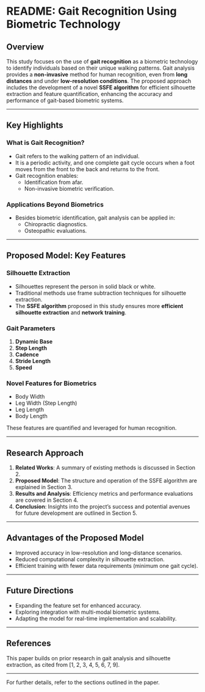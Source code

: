 

# README: Gait Recognition Using Biometric Technology

## Overview

This study focuses on the use of **gait recognition** as a biometric technology to identify individuals based on their unique walking patterns. Gait analysis provides a **non-invasive** method for human recognition, even from **long distances** and under **low-resolution conditions**. The proposed approach includes the development of a novel **SSFE algorithm** for efficient silhouette extraction and feature quantification, enhancing the accuracy and performance of gait-based biometric systems.

---

## Key Highlights

### **What is Gait Recognition?**
- Gait refers to the walking pattern of an individual.
- It is a periodic activity, and one complete gait cycle occurs when a foot moves from the front to the back and returns to the front.
- Gait recognition enables:
  - Identification from afar.
  - Non-invasive biometric verification.

### **Applications Beyond Biometrics**
- Besides biometric identification, gait analysis can be applied in:
  - Chiropractic diagnostics.
  - Osteopathic evaluations.

---

## Proposed Model: Key Features
### **Silhouette Extraction**
- Silhouettes represent the person in solid black or white.
- Traditional methods use frame subtraction techniques for silhouette extraction.
- The **SSFE algorithm** proposed in this study ensures more **efficient silhouette extraction** and **network training**.

### **Gait Parameters**
1. **Dynamic Base**
2. **Step Length**
3. **Cadence**
4. **Stride Length**
5. **Speed**

### **Novel Features for Biometrics**
- Body Width
- Leg Width (Step Length)
- Leg Length
- Body Length

These features are quantified and leveraged for human recognition.

---

## Research Approach
1. **Related Works**: A summary of existing methods is discussed in Section 2.
2. **Proposed Model**: The structure and operation of the SSFE algorithm are explained in Section 3.
3. **Results and Analysis**: Efficiency metrics and performance evaluations are covered in Section 4.
4. **Conclusion**: Insights into the project’s success and potential avenues for future development are outlined in Section 5.

---

## Advantages of the Proposed Model
- Improved accuracy in low-resolution and long-distance scenarios.
- Reduced computational complexity in silhouette extraction.
- Efficient training with fewer data requirements (minimum one gait cycle).

---

## Future Directions
- Expanding the feature set for enhanced accuracy.
- Exploring integration with multi-modal biometric systems.
- Adapting the model for real-time implementation and scalability.

---

## References
This paper builds on prior research in gait analysis and silhouette extraction, as cited from [1, 2, 3, 4, 5, 6, 7, 9].

---

For further details, refer to the sections outlined in the paper.
